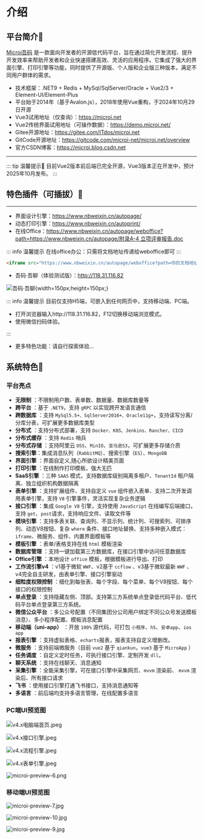 <!-- 介绍 -->
# 介绍

## 平台简介🏅
[Microi吾码](https://gitee.com/ITdos/microi.net) 是一款面向开发者的开源低代码平台，旨在通过简化开发流程、提升开发效率来帮助开发者和企业快速搭建高效、灵活的应用程序。它集成了强大的界面引擎、打印引擎等功能，同时提供了开源版、个人版和企业版三种版本，满足不同用户群体的需求。



- 技术框架：.NET9 + Redis + MySql/SqlServer/Oracle + Vue2/3 + Element-UI/Element-Plus
- 平台始于2014年（基于Avalon.js），2018年使用Vue重构，于2024年10月29日开源
- Vue3试用地址（仅查询）：https://microi.net
- Vue2传统界面试用地址（可操作数据）：https://demo.microi.net/
- Gitee开源地址：https://gitee.com/ITdos/microi.net
- GitCode开源地址：https://gitcode.com/microi-net/microi.net/overview
- 官方CSDN博客：https://microi.blog.csdn.net

---

::: tip 温馨提示🎯
目前Vue2版本前后端已完全开源，Vue3版本正在开发中，预计2025年10月发布。
:::

## 特色插件（可插拔）🧩

---

- 界面设计引擎：https://www.nbweixin.cn/autopage/
- 动态打印引擎：https://www.nbweixin.cn/autoprint/
- 在线Office：[https://www.nbweixin.cn/autopage/weboffice?path=https://www.nbweixin.cn/autopage/附录A-4 立项评审报告.doc](https://www.nbweixin.cn/autopage/weboffice?path=https://www.nbweixin.cn/autopage/%E9%99%84%E5%BD%95A-4%20%E7%AB%8B%E9%A1%B9%E8%AF%84%E5%AE%A1%E6%8A%A5%E5%91%8A.doc)


::: info 温馨提示
在线office办公：只需将文档地址传递给weboffice即可
:::
```html
<iframe src="https://www.nbweixin.cn/autopage/weboffice?path=你的文档地址" width="100%" height="1000px"></iframe>

```

- 吾码·吾聊（体验测试版）：http://118.31.116.82

![吾码·吾聊](/chat.jpg){width=150px;height=150px;}

::: info 温馨提示
目前仅支持H5端，可嵌入到任何网页中，支持移动端、PC端。

- 打开浏览器输入http://118.31.116.82，F12切换移动端浏览模式。
- 使用微信扫码体验。


:::

- 更多特色功能：请自行探索体验...

## 系统特色💎

### 平台亮点

- **无限制** ：不限制用户数、表单数、数据量、数据库数量等
- **跨平台** ：基于 `.NET9`，支持 `gRPC` 以实现跨开发语言通信
- **跨数据库** ：支持 `MySql5.5+、SqlServer2016+、Oracle11g+`，支持读写分离/分库分表，可扩展更多数据库类型
- **分布式** ：支持分布式部署，支持 `Docker、K8S、Jenkins、Rancher、CICD`
- **分布式缓存** ：支持 `Redis` 哨兵
- **分布式存储** ：支持阿里云 `OSS`、`MinIO`、`亚马逊S3`，可扩展更多存储介质
- **搜索引擎**：集成消息队列（`RabbitMQ`）、搜索引擎（`ES`）、`MongoDB`
- **界面引擎** ：界面自定义,随心所欲设计精美页面
- **打印引擎** ：在线制作打印模板，强大无匹
- **SaaS引擎** ：三种 `SAAS` 模式，支持数据库级别隔离多租户、`TenantId` 租户隔离、独立组织机构数据隔离
- **表单引擎** ：支持扩展组件、支持自定义 `vue` 组件嵌入表单、支持二次开发调用表单引擎，支持 `V8` 引擎事件，灵活实现复杂业务逻辑
- **接口引擎** ：集成 `Google V8` 引擎，支持使用 `JavaScript` 在线编写后端接口，支持 `get`、`post`请求，支持响应文件、读取文件等
- **模块引擎** ：支持多表关联、查询列、不显示列、统计列、可搜索列、可排序列、动态V8按钮、复杂 `where` 条件、接口地址替换、支持多种嵌入模式：`iframe`、微服务、组件、内置界面模板等
- **模板引擎** ：表单/表格支持在线 `html` 模板渲染
- **数据库管理** ：支持一键加载第三方数据库，在接口引擎中访问任意数据库
- **Office引擎** ：本地设计 `office` 模板，根据模板进行导出、打印
- **工作流引擎v4** ：v1基于微软 `WWF`、v2基于 `ccflow` 、v3基于微软最新 `WWF` 、v4完全自主研发，由表单引擎、接口引擎驱动
- **细粒度权限控制** ：细化到每张表、每个字段、每个菜单、每个V8按钮、每个接口的权限控制
- **单点登录** ：支持隐藏左侧、顶部。支持第三方系统单点登录低代码平台、低代码平台单点登录第三方系统。
- **微信公众平台** ：多公众号配置（不同集团分公司用户绑定不同公众号发送模板消息）、多小程序配置、模板消息配置
- **移动端（uni-app）** ：开放 `100%` 源代码，可打包 `小程序`、`h5`、`安卓app`、`ios app`
- **报表引擎** ：支持虚拟表格、`echarts`报表，报表支持自定义增删改。
- **微服务** ：支持前端微服务（目前 `vue2` 基于 `qiankun`，`vue3` 基于 `MicroApp` ）
- **任务调度** ：自定义定时任务，可执行接口引擎、定制开发 `dll`。
- **聊天系统** ：支持在线聊天、消息通知
- **采集引擎** ：全能采集引擎，可在接口引擎中采集网页、`mvvm` 渲染前、 `mvvm` 渲染后、所有接口请求
- **飞书** ：使用接口引擎打通飞书接口，支持消息通知等
- **多语言** ：前后端均支持多语言管理，在线配置多语言
 

 ### PC端UI预览图

![v4.x电脑端首页.jpeg](https://static.itdos.com/upload/img/v4.x电脑端首页.jpeg) 

![v4.x接口引擎.jpeg](https://static.itdos.com/upload/img/v4.x接口引擎.jpeg)

![v4.x流程引擎.jpeg](https://static.itdos.com/upload/img/v4.x流程引擎.jpeg)

![v4.x表单引擎.jpeg](https://static.itdos.com/upload/img/v4.x表单引擎.jpeg)

![microi-preview-6.png](https://static.itdos.com/upload/img/microi-preview-6.png)

 
 ### 移动端UI预览图


![microi-preview-7.jpg](https://static.itdos.com/upload/img/microi-preview-7.jpg)

![microi-preview-10.jpg](https://static.itdos.com/upload/img/microi-preview-10.jpg)

![microi-preview-9.jpg](https://static.itdos.com/upload/img/microi-preview-9.jpg)



